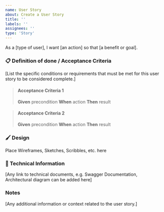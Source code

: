 ```yaml
---
name: User Story
about: Create a User Story
title: ''
labels: ''
assignees: ''
type: 'Story'
---
```


As a [type of user], I want [an action] so that [a benefit or goal].

### :clipboard: Definition of done / Acceptance Criteria

[List the specific conditions or requirements that must be met for this user story to be considered complete.]

> #### Acceptance Criteria 1
> **Given** precondition
> **When** action
> **Then** result

> #### Acceptance Criteria 2
> **Given** precondition
> **When** action
> **Then** result

### :paintbrush: Design

Place Wireframes, Sketches, Scribbles, etc. here
 
### :floppy_disk: Technical Information

[Any link to technical documents, e.g. Swagger Documentation, Architectural diagram can be added here]

### Notes

[Any additional information or context related to the user story.]
